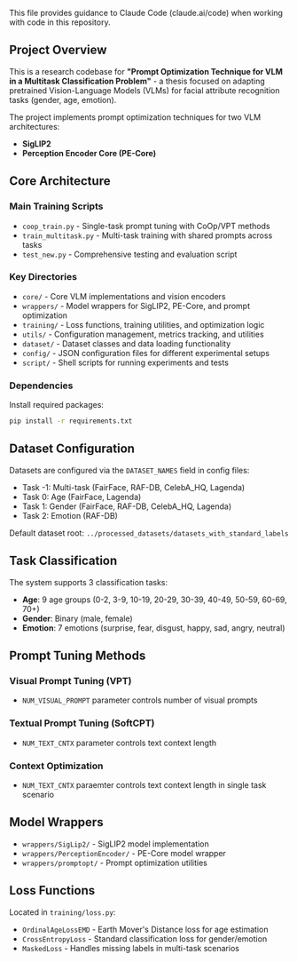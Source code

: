 This file provides guidance to Claude Code (claude.ai/code) when working with code in this repository.

## Project Overview

This is a research codebase for **"Prompt Optimization Technique for VLM in a Multitask Classification Problem"** - a thesis focused on adapting pretrained Vision-Language Models (VLMs) for facial attribute recognition tasks (gender, age, emotion).

The project implements prompt optimization techniques for two VLM architectures:
- **SigLIP2**
- **Perception Encoder Core (PE-Core)**

## Core Architecture

### Main Training Scripts
- `coop_train.py` - Single-task prompt tuning with CoOp/VPT methods
- `train_multitask.py` - Multi-task training with shared prompts across tasks
- `test_new.py` - Comprehensive testing and evaluation script

### Key Directories
- `core/` - Core VLM implementations and vision encoders
- `wrappers/` - Model wrappers for SigLIP2, PE-Core, and prompt optimization
- `training/` - Loss functions, training utilities, and optimization logic
- `utils/` - Configuration management, metrics tracking, and utilities
- `dataset/` - Dataset classes and data loading functionality
- `config/` - JSON configuration files for different experimental setups
- `script/` - Shell scripts for running experiments and tests

### Dependencies
Install required packages:
```bash
pip install -r requirements.txt
```
## Dataset Configuration

Datasets are configured via the `DATASET_NAMES` field in config files:
- Task -1: Multi-task (FairFace, RAF-DB, CelebA_HQ, Lagenda)
- Task 0: Age (FairFace, Lagenda)
- Task 1: Gender (FairFace, RAF-DB, CelebA_HQ, Lagenda)
- Task 2: Emotion (RAF-DB)

Default dataset root: `../processed_datasets/datasets_with_standard_labels`

## Task Classification

The system supports 3 classification tasks:
- **Age**: 9 age groups (0-2, 3-9, 10-19, 20-29, 30-39, 40-49, 50-59, 60-69, 70+)
- **Gender**: Binary (male, female)
- **Emotion**: 7 emotions (surprise, fear, disgust, happy, sad, angry, neutral)

## Prompt Tuning Methods

### Visual Prompt Tuning (VPT)
- `NUM_VISUAL_PROMPT` parameter controls number of visual prompts

### Textual Prompt Tuning (SoftCPT)
- `NUM_TEXT_CNTX` parameter controls text context length

### Context Optimization
- `NUM_TEXT_CNTX` paraemter controls text context length in single task scenario

## Model Wrappers

- `wrappers/SigLip2/` - SigLIP2 model implementation
- `wrappers/PerceptionEncoder/` - PE-Core model wrapper
- `wrappers/promptopt/` - Prompt optimization utilities

## Loss Functions

Located in `training/loss.py`:
- `OrdinalAgeLossEMD` - Earth Mover's Distance loss for age estimation
- `CrossEntropyLoss` - Standard classification loss for gender/emotion
- `MaskedLoss` - Handles missing labels in multi-task scenarios
